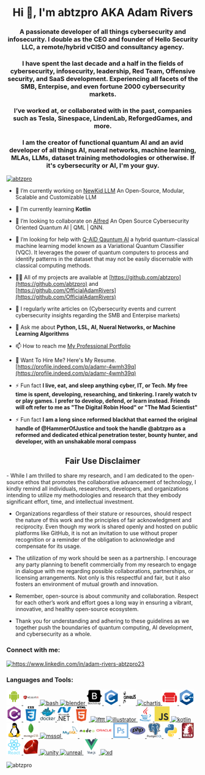 <h1 align="center">Hi 👋, I'm abtzpro AKA Adam Rivers</h1> 
<h3 align="center">A passionate developer of all things cybersecurity and infosecurity. I double as the CEO and founder of Hello Security LLC, a remote/hybrid vCISO and consultancy agency.</h3>

<h3 align="center">I have spent the last decade and a half in the fields of cybersecurity, infosecurity, leadership, Red Team, Offensive security, and SaaS development. Experiencing all facets of the SMB, Enterpise, and even fortune 2000 cybersecurity markets. </h3>
  
<h3 align="center">I’ve worked at, or collaborated with in the past, companies such as Tesla, Sinespace, LindenLab, ReforgedGames, and more.</h3>

<h3 align="center">I am the creator of functional quantum AI and an avid developer of all things AI, nueral networks, machine learning, MLAs, LLMs, dataset training methodologies or otherwise. If it's cybersecurity or AI, I'm your guy. </h3> 

<p align="left"> <a href="https://github.com/ryo-ma/github-profile-trophy"><img src="https://github-profile-trophy.vercel.app/?username=abtzpro" alt="abtzpro" /></a> </p>

- 🔭 I’m currently working on [NewKid LLM](https://github.com/abtzpro/NewKid-LLM) An Open-Source, Modular, Scalable and Customizable LLM 

- 🌱 I’m currently learning **Kotlin**

- 👯 I’m looking to collaborate on [Alfred](https://github.com/abtzpro/Alfred) An Open Source Cybersecurity Oriented Quantum AI | QML | QNN. 

- 🤝 I’m looking for help with [Q-AID Qauntum AI](https://github.com/abtzpro/Q-AID) a hybrid quantum-classical machine learning model known as a Variational Quantum Classifier (VQC). It leverages the power of quantum computers to process and identify patterns in the dataset that may not be easily discernable with classical computing methods.

- 👨‍💻 All of my projects are available at [https://github.com/abtzpro](https://github.com/abtzpro) and [https://github.com/OfficialAdamRivers](https://github.com/OfficialAdamRivers)

- 📝 I regularly write articles on (Cybersecurity events and current cybersecurity insights regarding the SMB and Enterpise markets)

- 💬 Ask me about **Python, LSL, AI, Nueral Networks, or Machine Learning Algorithms**

- 📫 How to reach me [My Professional Portfolio](https://abtzpro.github.io)

- 📄 Want To Hire Me? Here's My Resume. [https://profile.indeed.com/p/adamr-4wmh39q](https://profile.indeed.com/p/adamr-4wmh39q)

- ⚡ Fun fact **I live, eat, and sleep anything cyber, IT, or Tech. My free time is spent, developing, researching, and tinkering. I rarely watch tv or play games. I prefer to develop, defend, or learn instead. Friends will oft refer to me as "The Digital Robin Hood" or "The Mad Scientist"**

- ⚡ Fun fact **I am a long since reformed blackhat that earned the original handle of @HammerOfJustice and took the handle @abtzpro as a reformed and dedicated ethical penetration tester, bounty hunter,  and developer, with an unshakable moral compass**

<h2 align="center"> Fair Use Disclaimer
</h2>
- While I am thrilled to share my research, and I am dedicated to the open-source ethos that promotes the collaborative advancement of technology, I kindly remind all individuals, researchers, developers, and organizations intending to utilize my methodologies and research that they embody significant effort, time, and intellectual investment.

- Organizations regardless of their stature or resources, should respect the nature of this work and the principles of fair acknowledgment and reciprocity. Even though my work is shared openly and hosted on public platforms like GitHub, it is not an invitation to use without proper recognition or a reminder of the obligation to acknowledge and compensate for its usage.

- The utilization of my work should be seen as a partnership. I encourage any party planning to benefit commercially from my research to engage in dialogue with me regarding possible collaborations, partnerships, or licensing arrangements. Not only is this respectful and fair, but it also fosters an environment of mutual growth and innovation.

- Remember, open-source is about community and collaboration. Respect for each other’s work and effort goes a long way in ensuring a vibrant, innovative, and healthy open-source ecosystem.

- Thank you for understanding and adhering to these guidelines as we together push the boundaries of quantum computing, AI development, and cybersecurity as a whole.

<h3 align="left">Connect with me:</h3>
<p align="left">
<a href="https://www.linkedin.com/in/adam-rivers-abtzpro23" target="blank"><img align="center" src="https://raw.githubusercontent.com/rahuldkjain/github-profile-readme-generator/master/src/images/icons/Social/linked-in-alt.svg" alt="https://www.linkedin.com/in/adam-rivers-abtzpro23" height="30" width="40" /></a>
</p>

<h3 align="left">Languages and Tools:</h3>
<p align="left"> <a href="https://developer.android.com" target="_blank" rel="noreferrer"> <img src="https://raw.githubusercontent.com/devicons/devicon/master/icons/android/android-original-wordmark.svg" alt="android" width="40" height="40"/> </a> <a href="https://angular.io" target="_blank" rel="noreferrer"> <img src="https://raw.githubusercontent.com/devicons/devicon/master/icons/angularjs/angularjs-original-wordmark.svg" alt="angularjs" width="40" height="40"/> </a> <a href="https://www.gnu.org/software/bash/" target="_blank" rel="noreferrer"> <img src="https://www.vectorlogo.zone/logos/gnu_bash/gnu_bash-icon.svg" alt="bash" width="40" height="40"/> </a> <a href="https://www.blender.org/" target="_blank" rel="noreferrer"> <img src="https://download.blender.org/branding/community/blender_community_badge_white.svg" alt="blender" width="40" height="40"/> </a> <a href="https://getbootstrap.com" target="_blank" rel="noreferrer"> <img src="https://raw.githubusercontent.com/devicons/devicon/master/icons/bootstrap/bootstrap-plain-wordmark.svg" alt="bootstrap" width="40" height="40"/> </a> <a href="https://www.cprogramming.com/" target="_blank" rel="noreferrer"> <img src="https://raw.githubusercontent.com/devicons/devicon/master/icons/c/c-original.svg" alt="c" width="40" height="40"/> </a> <a href="https://canvasjs.com" target="_blank" rel="noreferrer"> <img src="https://raw.githubusercontent.com/Hardik0307/Hardik0307/master/assets/canvasjs-charts.svg" alt="canvasjs" width="40" height="40"/> </a> <a href="https://www.chartjs.org" target="_blank" rel="noreferrer"> <img src="https://www.chartjs.org/media/logo-title.svg" alt="chartjs" width="40" height="40"/> </a> <a href="https://couchdb.apache.org/" target="_blank" rel="noreferrer"> <img src="https://raw.githubusercontent.com/devicons/devicon/0d6c64dbbf311879f7d563bfc3ccf559f9ed111c/icons/couchdb/couchdb-original.svg" alt="couchdb" width="40" height="40"/> </a> <a href="https://www.w3schools.com/cpp/" target="_blank" rel="noreferrer"> <img src="https://raw.githubusercontent.com/devicons/devicon/master/icons/cplusplus/cplusplus-original.svg" alt="cplusplus" width="40" height="40"/> </a> <a href="https://www.w3schools.com/cs/" target="_blank" rel="noreferrer"> <img src="https://raw.githubusercontent.com/devicons/devicon/master/icons/csharp/csharp-original.svg" alt="csharp" width="40" height="40"/> </a> <a href="https://www.w3schools.com/css/" target="_blank" rel="noreferrer"> <img src="https://raw.githubusercontent.com/devicons/devicon/master/icons/css3/css3-original-wordmark.svg" alt="css3" width="40" height="40"/> </a> <a href="https://www.docker.com/" target="_blank" rel="noreferrer"> <img src="https://raw.githubusercontent.com/devicons/devicon/master/icons/docker/docker-original-wordmark.svg" alt="docker" width="40" height="40"/> </a> <a href="https://dotnet.microsoft.com/" target="_blank" rel="noreferrer"> <img src="https://raw.githubusercontent.com/devicons/devicon/master/icons/dot-net/dot-net-original-wordmark.svg" alt="dotnet" width="40" height="40"/> </a> <a href="https://www.w3.org/html/" target="_blank" rel="noreferrer"> <img src="https://raw.githubusercontent.com/devicons/devicon/master/icons/html5/html5-original-wordmark.svg" alt="html5" width="40" height="40"/> </a> <a href="https://ifttt.com/" target="_blank" rel="noreferrer"> <img src="https://www.vectorlogo.zone/logos/ifttt/ifttt-ar21.svg" alt="ifttt" width="40" height="40"/> </a> <a href="https://www.adobe.com/in/products/illustrator.html" target="_blank" rel="noreferrer"> <img src="https://www.vectorlogo.zone/logos/adobe_illustrator/adobe_illustrator-icon.svg" alt="illustrator" width="40" height="40"/> </a> <a href="https://www.java.com" target="_blank" rel="noreferrer"> <img src="https://raw.githubusercontent.com/devicons/devicon/master/icons/java/java-original.svg" alt="java" width="40" height="40"/> </a> <a href="https://developer.mozilla.org/en-US/docs/Web/JavaScript" target="_blank" rel="noreferrer"> <img src="https://raw.githubusercontent.com/devicons/devicon/master/icons/javascript/javascript-original.svg" alt="javascript" width="40" height="40"/> </a> <a href="https://kotlinlang.org" target="_blank" rel="noreferrer"> <img src="https://www.vectorlogo.zone/logos/kotlinlang/kotlinlang-icon.svg" alt="kotlin" width="40" height="40"/> </a> <a href="https://www.linux.org/" target="_blank" rel="noreferrer"> <img src="https://raw.githubusercontent.com/devicons/devicon/master/icons/linux/linux-original.svg" alt="linux" width="40" height="40"/> </a> <a href="https://www.mongodb.com/" target="_blank" rel="noreferrer"> <img src="https://raw.githubusercontent.com/devicons/devicon/master/icons/mongodb/mongodb-original-wordmark.svg" alt="mongodb" width="40" height="40"/> </a> <a href="https://www.microsoft.com/en-us/sql-server" target="_blank" rel="noreferrer"> <img src="https://www.svgrepo.com/show/303229/microsoft-sql-server-logo.svg" alt="mssql" width="40" height="40"/> </a> <a href="https://www.mysql.com/" target="_blank" rel="noreferrer"> <img src="https://raw.githubusercontent.com/devicons/devicon/master/icons/mysql/mysql-original-wordmark.svg" alt="mysql" width="40" height="40"/> </a> <a href="https://nodejs.org" target="_blank" rel="noreferrer"> <img src="https://raw.githubusercontent.com/devicons/devicon/master/icons/nodejs/nodejs-original-wordmark.svg" alt="nodejs" width="40" height="40"/> </a> <a href="https://www.oracle.com/" target="_blank" rel="noreferrer"> <img src="https://raw.githubusercontent.com/devicons/devicon/master/icons/oracle/oracle-original.svg" alt="oracle" width="40" height="40"/> </a> <a href="https://www.photoshop.com/en" target="_blank" rel="noreferrer"> <img src="https://raw.githubusercontent.com/devicons/devicon/master/icons/photoshop/photoshop-line.svg" alt="photoshop" width="40" height="40"/> </a> <a href="https://www.php.net" target="_blank" rel="noreferrer"> <img src="https://raw.githubusercontent.com/devicons/devicon/master/icons/php/php-original.svg" alt="php" width="40" height="40"/> </a> <a href="https://www.postgresql.org" target="_blank" rel="noreferrer"> <img src="https://raw.githubusercontent.com/devicons/devicon/master/icons/postgresql/postgresql-original-wordmark.svg" alt="postgresql" width="40" height="40"/> </a> <a href="https://www.python.org" target="_blank" rel="noreferrer"> <img src="https://raw.githubusercontent.com/devicons/devicon/master/icons/python/python-original.svg" alt="python" width="40" height="40"/> </a> <a href="https://rubyonrails.org" target="_blank" rel="noreferrer"> <img src="https://raw.githubusercontent.com/devicons/devicon/master/icons/rails/rails-original-wordmark.svg" alt="rails" width="40" height="40"/> </a> <a href="https://reactjs.org/" target="_blank" rel="noreferrer"> <img src="https://raw.githubusercontent.com/devicons/devicon/master/icons/react/react-original-wordmark.svg" alt="react" width="40" height="40"/> </a> <a href="https://www.ruby-lang.org/en/" target="_blank" rel="noreferrer"> <img src="https://raw.githubusercontent.com/devicons/devicon/master/icons/ruby/ruby-original.svg" alt="ruby" width="40" height="40"/> </a> <a href="https://unity.com/" target="_blank" rel="noreferrer"> <img src="https://www.vectorlogo.zone/logos/unity3d/unity3d-icon.svg" alt="unity" width="40" height="40"/> </a> <a href="https://unrealengine.com/" target="_blank" rel="noreferrer"> <img src="https://raw.githubusercontent.com/kenangundogan/fontisto/036b7eca71aab1bef8e6a0518f7329f13ed62f6b/icons/svg/brand/unreal-engine.svg" alt="unreal" width="40" height="40"/> </a> <a href="https://vuejs.org/" target="_blank" rel="noreferrer"> <img src="https://raw.githubusercontent.com/devicons/devicon/master/icons/vuejs/vuejs-original-wordmark.svg" alt="vuejs" width="40" height="40"/> </a> <a href="https://www.adobe.com/products/xd.html" target="_blank" rel="noreferrer"> <img src="https://cdn.worldvectorlogo.com/logos/adobe-xd.svg" alt="xd" width="40" height="40"/> </a> </p>

<p><img align="center" src="https://github-readme-stats.vercel.app/api/top-langs?username=abtzpro&show_icons=true&locale=en&layout=compact" alt="abtzpro" /></p>
